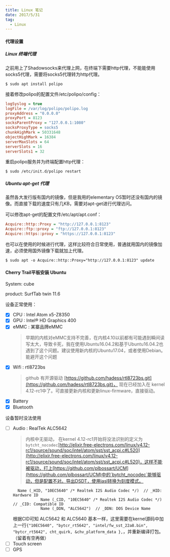 ```yaml
---
title: Linux 笔记
date: 2017/5/31
tag:
  - Linux
---
```



#### 代理设置

##### Linux 终端代理

之前用上了Shadowsocks来代理上网，在终端下需要http代理，不能能使用socks5代理，需要将socks5代理转为http代理。

```shell
$ sudo apt install polipo
```
接着修改polipo的配置文件/etc/polipo/config：
```ini
logSyslog = true
logFile = /var/log/polipo/polipo.log
proxyAddress = "0.0.0.0"
proxyPort = 8123
socksParentProxy = "127.0.0.1:1080"
socksProxyType = socks5
chunkHighMark = 50331648
objectHighMark = 16384
serverMaxSlots = 64
serverSlots = 16
serverSlots1 = 32
```
重启polipo服务并为终端配置http代理：
```shell
$ sudo /etc/init.d/polipo restart
```


##### Ubuntu apt-get 代理

虽然各大发行版有国内的镜像，但是我用的elementary OS暂时还没有国内的镜像。而直接下载的速度只有几KB，需要对apt-get进行代理访问。

可以修改apt-get的配置文件/etc/apt/apt.conf：
```ini
Acquire::http::Proxy = "http://127.0.0.1:8123"
Acquire::ftp::proxy = "ftp://127.0.0.1:8123"
Acquire::https::proxy = "https://127.0.0.1:8123"
```
也可以在使用的时候进行代理，这样比较符合日常使用，普通就用国内的镜像加速，必须使用国外镜像下载就加上代理。
```shell
$ sudo apt -o Acquire::http::Proxy="http://127.0.0.1:8123" update
```


#### Cherry Trail平板安装 Ubuntu

System: cube 

product: SurfTab twin 11.6 

设备正常使用：

- [x] CPU : Intel Atom x5-Z8350  
- [x] GPU : Intel® HD Graphics 400
- [x] eMMC : 某寨品牌eMMC
    > 早期的内核对eMMC支持不完善，在内核4.10以前都有可能遇到瞬间读写太大，导致卡死，我在使用Ubuntu16.04.2和基于Ubuntu16.04.2也遇到了这个问题。建议使用新内核的Ubuntu17.04，或者使用Debian。能避开这个问题
- [x] Wifi : rtl8723bs
    > github 有开源驱动 [https://github.com/hadess/rtl8723bs.git](https://github.com/hadess/rtl8723bs.git)， 现在已经加入在 kernel 4.12-rc1中了。可直接更新内核和更新linux-firmware，直接驱动。
- [x] Battery 
- [x] Bluetooth 

设备暂时没法使用

- [ ] Audio : RealTek ALC5642
    > 内核中无驱动， 在kernel 4.12-rc1开始将没法识别的定义为 `bytcht_nocodec`[http://elixir.free-electrons.com/linux/v4.12-rc1/source/sound/soc/intel/atom/sst/sst_acpi.c#L520](http://elixir.free-electrons.com/linux/v4.12-rc1/source/sound/soc/intel/atom/sst/sst_acpi.c#L520)，这样不能被驱动，打上[https://github.com/plbossart/UCM](https://github.com/plbossart/UCM)中的`bytcht_nocodec`能够驱动，但是配置不对。导出DSDT，使用iasl转换为刻度模式。
    ```
      Name (_HID, "10EC5640" /* Realtek I2S Audio Codec */)  // _HID: Hardware ID
                Name (_CID, "10EC5640" /* Realtek I2S Audio Codec */)  // _CID: Compatible ID
                Name (_DDN, "ALC5642")  // _DDN: DOS Device Name
    ```
    根据CID可知 ALC5642 和 ALC5640 基本一样，这里需要在kernel源码中加上一行`{"10EC5640", "bytcr_rt5642", "intel/fw_sst_22a8.bin", "bytcr_rt5642", cht_quirk, &chv_platform_data },`，并重新编译打包。（留着有空再做）
- [ ] Touch screen 
- [ ] GPS
